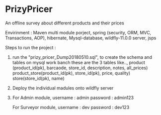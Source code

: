 # PrizyPricer



An offline survey about different products and their prices

Envirinment : 
Maven multi module porject, spring (security, ORM, MVC, Transactions, AOP), hibernate, Mysql-database, wildfly-11.0.0 server, jsps

Steps to run the project : 

1. run the "prizy_pricer_Dump20180510.sql", to create the schema and tables on mysql work banch
  these are the 3 tables like..,
  product (product_id(pk), barcaode, store_id, description, notes, all_prices)
  product_store(product_id(pk), store_id(pk), price, quality)
  store(store_id(pk), name)

2. Deploy the individual madules onto wildfly server 

3. For Admin module, username : admin
                     password : admin123
                     
   For Surveyor module, username : dev
                        password : dev123
